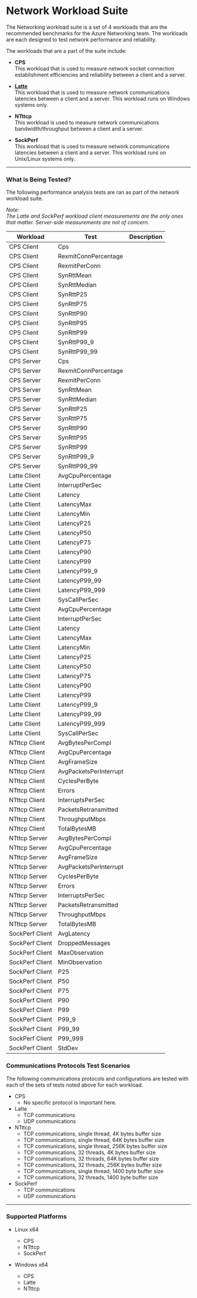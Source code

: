 ﻿---
id: network
---

# Network Workload Suite
The Networking workload suite is a set of 4 workloads that are the recommended benchmarks for the Azure Networking team. The workloads are each designed to test network performance
and reliability.

The workloads that are a part of the suite include:

* **CPS**  
  This workload that is used to measure network socket connection establishment efficiencies and reliability between a client and a server.

* **[Latte](https://github.com/microsoft/latte)**  
  This workload that is used to measure network communications latencies between a client and a server. This workload runs on Windows systems only.

* **NTttcp**  
  This workload is used to measure network communications bandwidth/throughput between a client and a server.

* **SockPerf**  
  This workload that is used to measure network communications latencies between a client and a server. This workload runs on Unix/Linux systems only.

---

### What is Being Tested?
The following performance analysis tests are ran as part of the network workload suite.

*Note:  
The Latte and SockPerf workload client measurements are the only ones that matter. Server-side measurements are not of concern.* 

| Workload              | Test     | Description                                               |
|-----------------------|----------|-----------------------------------------------------------|
| CPS Client | Cps |         |
| CPS Client | RexmitConnPercentage |         |
| CPS Client | RexmitPerConn |         |
| CPS Client | SynRttMean |         |
| CPS Client | SynRttMedian |         |
| CPS Client | SynRttP25 |         |
| CPS Client | SynRttP75 |         |
| CPS Client | SynRttP90 |         |
| CPS Client | SynRttP95 |         |
| CPS Client | SynRttP99 |         |
| CPS Client | SynRttP99_9 |         |
| CPS Client | SynRttP99_99 |         |
| CPS Server | Cps |         |
| CPS Server | RexmitConnPercentage |         |
| CPS Server | RexmitPerConn |         |
| CPS Server | SynRttMean |         |
| CPS Server | SynRttMedian |         |
| CPS Server | SynRttP25 |         |
| CPS Server | SynRttP75 |         |
| CPS Server | SynRttP90 |         |
| CPS Server | SynRttP95 |         |
| CPS Server | SynRttP99 |         |
| CPS Server | SynRttP99_9 |         |
| CPS Server | SynRttP99_99 |         |
| Latte Client | AvgCpuPercentage |         |
| Latte Client | InterruptPerSec |         |
| Latte Client | Latency |         |
| Latte Client | LatencyMax |         |
| Latte Client | LatencyMin |         |
| Latte Client | LatencyP25 |         |
| Latte Client | LatencyP50 |         |
| Latte Client | LatencyP75 |         |
| Latte Client | LatencyP90 |         |
| Latte Client | LatencyP99 |         |
| Latte Client | LatencyP99_9 |         |
| Latte Client | LatencyP99_99 |         |
| Latte Client | LatencyP99_999 |         |
| Latte Client | SysCallPerSec |         |
| Latte Client | AvgCpuPercentage |         |
| Latte Client | InterruptPerSec |         |
| Latte Client | Latency |         |
| Latte Client | LatencyMax |         |
| Latte Client | LatencyMin |         |
| Latte Client | LatencyP25 |         |
| Latte Client | LatencyP50 |         |
| Latte Client | LatencyP75 |         |
| Latte Client | LatencyP90 |         |
| Latte Client | LatencyP99 |         |
| Latte Client | LatencyP99_9 |         |
| Latte Client | LatencyP99_99 |         |
| Latte Client | LatencyP99_999 |         |
| Latte Client | SysCallPerSec |         |
| NTttcp Client | AvgBytesPerCompl |         |
| NTttcp Client | AvgCpuPercentage |         |
| NTttcp Client | AvgFrameSize |         |
| NTttcp Client | AvgPacketsPerInterrupt |         |
| NTttcp Client | CyclesPerByte |         |
| NTttcp Client | Errors |         |
| NTttcp Client | InterruptsPerSec |         |
| NTttcp Client | PacketsRetransmitted |         |
| NTttcp Client | ThroughputMbps |         |
| NTttcp Client | TotalBytesMB |         |
| NTttcp Server | AvgBytesPerCompl |         |
| NTttcp Server | AvgCpuPercentage |         |
| NTttcp Server | AvgFrameSize |         |
| NTttcp Server | AvgPacketsPerInterrupt |         |
| NTttcp Server | CyclesPerByte |         |
| NTttcp Server | Errors |         |
| NTttcp Server | InterruptsPerSec |         |
| NTttcp Server | PacketsRetransmitted |         |
| NTttcp Server | ThroughputMbps |         |
| NTttcp Server | TotalBytesMB |         |
| SockPerf Client | AvgLatency |         |
| SockPerf Client | DroppedMessages |         |
| SockPerf Client | MaxObservation |         |
| SockPerf Client | MinObservation |         |
| SockPerf Client | P25 |         |
| SockPerf Client | P50 |         |
| SockPerf Client | P75 |         |
| SockPerf Client | P90 |         |
| SockPerf Client | P99 |         |
| SockPerf Client | P99_9 |         |
| SockPerf Client | P99_99 |         |
| SockPerf Client | P99_999 |         |
| SockPerf Client | StdDev |         |

### Communications Protocols Test Scenarios
The following communications protocols and configurations are tested with each of the sets of tests noted above for
each workload.

* CPS
  * No specific protocol is important here.
* Latte
  * TCP communications
  * UDP communications
* NTttcp
  * TCP communications, single thread, 4K bytes buffer size
  * TCP communications, single thread, 64K bytes buffer size
  * TCP communications, single thread, 256K bytes buffer size
  * TCP communications, 32 threads, 4K bytes buffer size
  * TCP communications, 32 threads, 64K bytes buffer size
  * TCP communications, 32 threads, 256K bytes buffer size
  * TCP communications, single thread, 1400 byte buffer size
  * TCP communications, 32 threads, 1400 byte buffer size
* SockPerf
  * TCP communications
  * UDP communications
---

### Supported Platforms
* Linux x64
  * CPS
  * NTttcp
  * SockPerf

* Windows x64
  * CPS
  * Latte
  * NTttcp 
